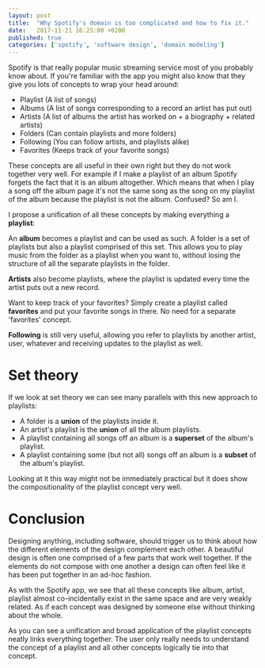 ```yaml
---
layout: post
title:  "Why Spotify's domain is too complicated and how to fix it."
date:   2017-11-21 16:25:00 +0200
published: true
categories: ['spotify', 'software design', 'domain modeling']
---
```

Spotify is that really popular music streaming service most of you probably know
about. If you're familiar with the app you might also know that they give you
lots of concepts to wrap your head around:

- Playlist (A list of songs)
- Albums (A list of songs corresponding to a record an artist has put out)
- Artists (A list of albums the artist has worked on + a biography + related artists)
- Folders (Can contain playlists and more folders)
- Following (You can follow artists, and playlists alike)
- Favorites (Keeps track of your favorite songs)

These concepts are all useful in their own right but they do not work together
very well. For example if I make a playlist of an album Spotify forgets the fact
that it is an album altogether. Which means that when I play a song off the
album page it's not the same song as the song on my playlist of the album
because the playlist is not the album. Confused? So am I.

I propose a unification of all these concepts by making everything a **playlist**:

An **album** becomes a playlist and can be used as such. A folder is a set of
playlists but also a playlist comprised of this set. This allows you to play
music from the folder as a playlist when you want to, without losing the
structure of all the separate playlists in the folder.

**Artists** also become playlists, where the playlist is updated every time the
artist puts out a new record.

Want to keep track of your favorites? Simply create a playlist called
**favorites** and put your favorite songs in there. No need for a separate
'favorites' concept.

**Following** is still very useful, allowing you refer to playlists by another
artist, user, whatever and receiving updates to the playlist as well.

# Set theory

If we look at set theory we can see many parallels with this new approach to
playlists:

- A folder is a **union** of the playlists inside it.
- An artist's playlist is the **union** of all the album playlists.
- A playlist containing all songs off an album is a **superset** of the album's
  playlist.
- A playlist containing some (but not all) songs off an album is a **subset** of
  the album's playlist.

Looking at it this way might not be immediately practical but it does show the
compositionality of the playlist concept very well.

# Conclusion

Designing anything, including software, should trigger us to think about how the
different elements of the design complement each other. A beautiful design is
often one comprised of a few parts that work well together. If the elements do
not compose with one another a design can often feel like it has been put
together in an ad-hoc fashion.

As with the Spotify app, we see that all these concepts like album, artist,
playlist almost co-incidentally exist in the same space and are very weakly
related. As if each concept was designed by someone else without thinking about
the whole.

As you can see a unification and broad application of the playlist concepts
neatly links everything together. The user only really needs to understand the
concept of a playlist and all other concepts logically tie into that concept.
